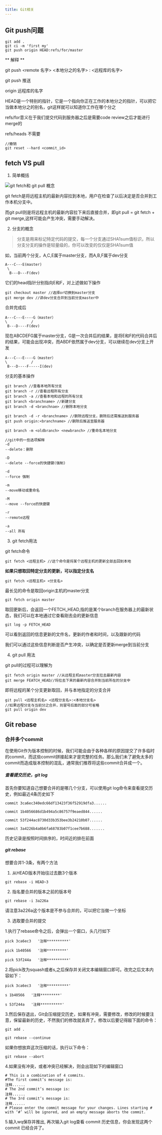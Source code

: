 ```yaml
---
title: Git相关
--- 
```


## Git push问题

```
git add .
git ci -m 'first my'
git push origin HEAD:refs/for/master
```
** 解释 **

git push <remote 名字> <本地分之的名字> : <远程库的名字>

git push 推送

origin 远程库的名字

HEAD是一个特别的指针，它是一个指向你正在工作的本地分之的指针，可以把它当做本地分之的别名，git这样就可以知道你工作在哪个分之

refs/for意义在于我们提交代码到服务器之后是需要code review之后才能进行merge的

refs/heads 不需要

```
//撤销
git reset --hard <commit_id>
```

## fetch VS pull

1. 简单概括

![git fetch和 git pull 概念](http://kmknkk.oss-cn-beijing.aliyuncs.com/image/git.jpg)

git fetch是将远程主机的最新内容拉到本地，用户在检查了以后决定是否合并到工作本机分支中。

而git pull则是将远程主机的最新内容拉下来后直接合并，即git pull = git fetch + git merge,这样可能会产生冲突，需要手动解决。

2. 分支的概念

> 分支是用来标记特定代码的提交，每一个分支通过SHA1sum值标识，所以分支分支的操作是轻量级的，你可以改变的仅仅是SHA1sum值

如，当前两个分支，A,C,E属于master分支，而A,B,F属于dev分支
```
A---C---E(master)
 \ 
  B---D---F(dev)
```
它们的head指针分别指向E和F，对上述做如下操作
```
git checkout master //选择or切换到master分支
git merge dev //讲dev分支合并到当前分支master中
```
合并完成后
```
A---C---E----G（master）
\           /
 B---D----F(dev)
```
现在ABCDEFG属于master分支，G是一次合并后的结果，是将E和F的代码合并后的结果，可能会出现冲突，而ABDF依然属于dev分支，可以继续在dev分支上开发
```
A---C---E----G（master）
\           /
 B---D----F-----I(dev)
```
分支的基本操作
```
git branch //查看本地所有分支
git branch -r //查看远程所有分支
git branch -a //查看本地和远程的所有分支
git branch <branchname> //新建分支
git branch -d <branchnae> //删除本地分支

git branch -d -r <branchname> //删除远程分支，删除后还需推送到服务器
git push origin:<branchname> //删除后推送至服务器

git branch -m <oldbranch> <newbranch> //重命名本地分支

//git中的一些选项解释
-d 
--delete：删除

-D
--delete --force的快捷键(强制)

-d 
--force 强制

-m
--move移动或重命名

-M
--move --force的快捷键

-r
--remote远程

-a
--all 所有
```

3. git fetch用法

git fetch命令
```
git fetch <远程主机> //这个命令是将某个远程主机的更新全部去回到本地
```

**如果只想取回特定分支的更新，可以指定分支名**
```
git fetch <远程主机> <分支名>
```

最长见的命令是取回origin主机的master分支
```
git fetch origin master
```
取回更新后，会返回一个FETCH_HEAD,指的是某个branch在服务器上的最新状态，我们可以在本地通过它查看刚去会的更新信息
```
git log -p FETCH_HEAD
```
可以看到返回的信息更新的文件名，更新的作者和时间，以及跟新的代码

我们可以通过这些信息判断是否产生冲突，以确定是否更新merge到当前分支

4. git pull 用法

git pull的过程可以理解为
```
git fetch origin master //从远程主机master分支拉去最新内容
git merge FEATCH_HEAD//将拉去下来的最新内容合并到当前所在的分支中
```
即将远程的某个分支更新取回，并与本地指定的分支合并
```
git pull <远程主机名> <远程分支名>:<本地分支名>
//如果远程分支与当前分之合并，则冒号后面的部分可省略
git pull origin dev
```


## Git rebase

### 合并多个commit

在使用Git作为版本控制的时候，我们可能会由于各种各样的原因提交了许多临时的commit，而这些commit拼接起来才是完整的任务。那么我们未了避免太多的commit而造成版本控制的混乱，通常我们推荐将这些commit合并成一个。

##### 查看提交历史，git log

首先你要知道自己想要合并的是哪几个分支，可以使用git log命令来查看提交历史，例如最近4条历史如下
```
commit 3ca6ec340edc66df13423f36f52919dfa3......

commit 1b4056686d1b494a5c86757f9eaed844......

commit 53f244ac8730d33b353bee3b24210b07......

commit 3a4226b4a0b6fa68783b07f1cee7b688.......
```
历史记录是按照时间排序的，时间近的排在前面

##### git rebase

想要合并1-3条，有两个方法

1. 从HEAD版本开始往过去数3个版本
```
git rebase -i HEAD~3
```
2. 指名要合并的版本之前的版本号
```
git rebase -i 3a226a
```
请注意3a226a这个版本是不参与合并的，可以把它当做一个坐标

3. 选取要合并的提交

  1.执行了rebase命令之后，会弹出一个窗口，头几行如下
  ```
  pick 3ca6ec3   '注释**********'

  pick 1b40566   '注释*********'

  pick 53f244a   '注释**********'

  ```
  2.将pick改为squash或者s,之后保存并关闭文本编辑窗口即可。改完之后文本内容如下：

  ```
  pick 3ca6ec3   '注释**********'

  s 1b40566   '注释*********'

  s 53f244a   '注释**********'

  ```
  3.然后保存退出，Git会压缩提交历史，如果有冲突，需要修改，修改的时候要注意，保留最新的历史，不然我们的修改就丢弃了。修改以后要记得敲下面的命令：
  ```
  git add .  

  git rebase --continue  
  ```
  如果你想放弃这次压缩的话，执行以下命令：
  ```
  git rebase --abort
  ```
  4.如果没有冲突，或者冲突已经解决，则会出现如下的编辑窗口
  ```
  # This is a combination of 4 commits.  
  #The first commit’s message is:  
  注释......
  # The 2nd commit’s message is:  
  注释......
  # The 3rd commit’s message is:  
  注释......
  # Please enter the commit message for your changes. Lines starting # with ‘#’ will be ignored, and an empty message aborts the commit.
  ```
  5.输入wq保存并推出, 再次输入git log查看 commit 历史信息，你会发现这两个 commit 已经合并了。